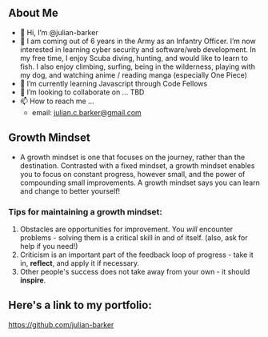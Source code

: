 ## About Me

- 👋 Hi, I’m @julian-barker
- 👀 I am coming out of 6 years in the Army as an Infantry Officer. I’m now interested in learning cyber security and software/web development. In my free time, I enjoy Scuba diving, hunting, and would like to learn to fish. I also enjoy climbing, surfing, being in the wilderness, playing with my dog, and watching anime / reading manga (especially One Piece)
- 🌱 I’m currently learning Javascript through Code Fellows
- 💞️ I’m looking to collaborate on ... TBD
- 📫 How to reach me ...
  - email: julian.c.barker@gmail.com

## Growth Mindset

- A growth mindset is one that focuses on the journey, rather than the destination. Contrasted with a fixed mindset, a growth mindset enables you to focus on constant progress, however small, and the power of compounding small improvements. A growth mindset says you can learn and change to better yourself!

### Tips for maintaining a growth mindset:

1. Obstacles are opportunities for improvement. You *will* encounter problems - solving them is a critical skill in and of itself. (also, ask for help if you need!)
2. Criticism is an important part of the feedback loop of progress - take it in, **reflect**, and apply it if necessary.
3. Other people's success does not take away from your own - it should **inspire**.


## Here's a link to my portfolio:

https://github.com/julian-barker
